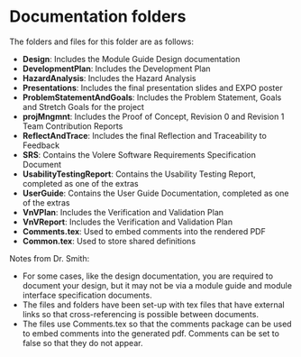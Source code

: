 # Documentation folders

The folders and files for this folder are as follows:
- **Design**: Includes the Module Guide Design documentation
- **DevelopmentPlan**: Includes the Development Plan
- **HazardAnalysis**: Includes the Hazard Analysis
- **Presentations**: Includes the final presentation slides and EXPO poster
- **ProblemStatementAndGoals**: Includes the Problem Statement, Goals and Stretch Goals for the project
- **projMngmnt**: Includes the Proof of Concept, Revision 0 and Revision 1 Team Contribution Reports
- **ReflectAndTrace**: Includes the final Reflection and Traceability to Feedback
- **SRS**: Contains the Volere Software Requirements Specification Document
- **UsabilityTestingReport**: Contains the Usability Testing Report, completed as one of the extras
- **UserGuide**: Contains the User Guide Documentation, completed as one of the extras
- **VnVPlan**: Includes the Verification and Validation Plan
- **VnVReport**: Includes the Verification and Validation Plan
- **Comments.tex**: Used to embed comments into the rendered PDF
- **Common.tex**: Used to store shared definitions

Notes from Dr. Smith:
- For some cases, like the design documentation, you are required to document your design, but it may not be via a module guide and module interface specification documents.
- The files and folders have been set-up with tex files that have external links so that cross-referencing is possible between documents.
- The files use Comments.tex so that the comments package can be used to embed comments into the generated pdf. Comments can be set to false so that they do not appear.